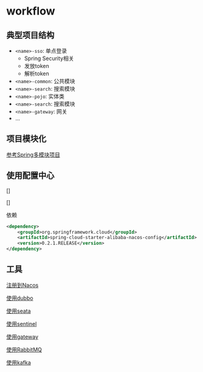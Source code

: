 # workflow

## 典型项目结构

- `<name>-sso`: 单点登录
  - Spring Security相关
  - 发放token
  - 解析token
- `<name>-common`: 公共模块
- `<name>-search`: 搜索模块
- `<name>-pojo`: 实体类
- `<name>-search`: 搜索模块
- `<name>-gateway`: 网关
- ...

## 项目模块化

[参考Spring多模块项目](springboot-multi-module.md)

## 使用配置中心

[]

[]

依赖

```xml
<dependency>
    <groupId>org.springframework.cloud</groupId>
    <artifactId>spring-cloud-starter-alibaba-nacos-config</artifactId>
    <version>0.2.1.RELEASE</version>
</dependency>
```

## 工具

[注册到Nacos](springcloud-use-nacos.md)

[使用dubbo](springcloud-configure-dubbo.md)

[使用seata](springcloud-use-seata.md)

[使用sentinel](springcloud-use-sentinel.md)

[使用gateway](springcloud-use-gateway.md)

[使用RabbitMQ](springcloud-use-rabbitmq.md)

[使用kafka](springcloud-use-kafka.md)

